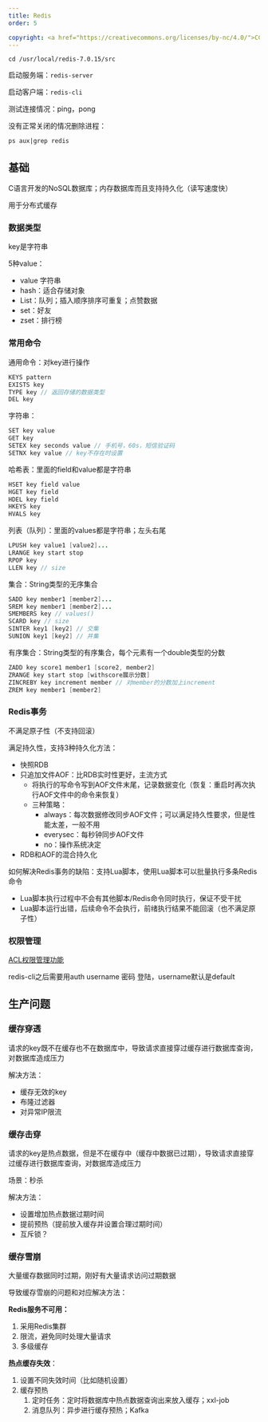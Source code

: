 ```yaml
---
title: Redis
order: 5

copyright: <a href="https://creativecommons.org/licenses/by-nc/4.0/">CC BY-NC 4.0协议</a>
---
```




`cd /usr/local/redis-7.0.15/src` 

启动服务端：`redis-server`

启动客户端：`redis-cli`

测试连接情况：ping，pong


没有正常关闭的情况删除进程：

`ps aux|grep redis`



## 基础

C语言开发的NoSQL数据库；内存数据库而且支持持久化（读写速度快）

用于分布式缓存



### 数据类型

key是字符串

5种value：

- value 字符串
- hash：适合存储对象
- List：队列；插入顺序排序可重复；点赞数据
- set：好友
- zset：排行榜

### 常用命令

通用命令：对key进行操作

```java
KEYS pattern
EXISTS key
TYPE key // 返回存储的数据类型
DEL key
```

字符串：
```java
SET key value
GET key
SETEX key seconds value // 手机号，60s，短信验证码
SETNX key value // key不存在时设置
```

哈希表：里面的field和value都是字符串

```java
HSET key field value
HGET key field
HDEL key field
HKEYS key
HVALS key
```

列表（队列）：里面的values都是字符串；左头右尾

```java
LPUSH key value1 [value2]...
LRANGE key start stop
RPOP key
LLEN key // size
```

集合：String类型的无序集合

```java
SADD key member1 [member2]...
SREM key member1 [member2]...
SMEMBERS key // values()
SCARD key // size
SINTER key1 [key2] // 交集
SUNION key1 [key2] // 并集
```

有序集合：String类型的有序集合，每个元素有一个double类型的分数

```java
ZADD key score1 member1 [score2, member2]
ZRANGE key start stop [withscore展示分数]
ZINCREBY key increment member // 对member的分数加上increment
ZREM key member1 [member2]
```



### Redis事务

不满足原子性（不支持回滚）

满足持久性，支持3种持久化方法：

- 快照RDB
- 只追加文件AOF：比RDB实时性更好，主流方式
  - 将执行的写命令写到AOF文件末尾，记录数据变化（恢复：重启时再次执行AOF文件中的命令来恢复）
  - 三种策略：
    - always：每次数据修改同步AOF文件；可以满足持久性要求，但是性能太差，一般不用
    - everysec：每秒钟同步AOF文件
    - no：操作系统决定
- RDB和AOF的混合持久化

如何解决Redis事务的缺陷：支持Lua脚本，使用Lua脚本可以批量执行多条Redis命令

- Lua脚本执行过程中不会有其他脚本/Redis命令同时执行，保证不受干扰
- Lua脚本运行出错，后续命令不会执行，前绪执行结果不能回滚（也不满足原子性）



### 权限管理

[ACL权限管理功能](https://blog.csdn.net/cj_eryue/article/details/131401400)

redis-cli之后需要用auth username 密码 登陆，username默认是default

## 生产问题

### 缓存穿透

请求的key既不在缓存也不在数据库中，导致请求直接穿过缓存进行数据库查询，对数据库造成压力

解决方法：

- 缓存无效的key
- 布隆过滤器
- 对异常IP限流

### 缓存击穿

请求的key是热点数据，但是不在缓存中（缓存中数据已过期），导致请求直接穿过缓存进行数据库查询，对数据库造成压力

场景：秒杀

解决方法：

- 设置增加热点数据过期时间
- 提前预热（提前放入缓存并设置合理过期时间）
- 互斥锁？

### 缓存雪崩

大量缓存数据同时过期，刚好有大量请求访问过期数据

导致缓存雪崩的问题和对应解决方法：

**Redis服务不可用：**

1. 采用Redis集群
2. 限流，避免同时处理大量请求
3. 多级缓存

**热点缓存失效**：

1. 设置不同失效时间（比如随机设置）
2. 缓存预热
   1. 定时任务：定时将数据库中热点数据查询出来放入缓存；xxl-job
   2. 消息队列：异步进行缓存预热；Kafka







